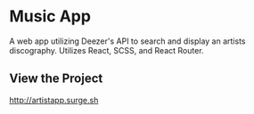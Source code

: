 # Music App

A web app utilizing Deezer's API to search and display an artists discography. Utilizes React, SCSS, and React Router.

## View the Project

http://artistapp.surge.sh
